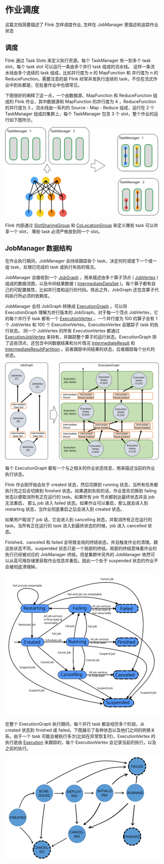 # 作业调度

这篇文档简要描述了 Flink 怎样调度作业, 怎样在 JobManager 里描述和追踪作业状态

## 调度

Flink 通过 Task Slots 来定义执行资源。每个 TaskManager 有一到多个 task slot，每个 task slot 可以运行一条由多个并行 task
组成的流水线。 这样一条流水线由多个连续的 task 组成，比如并行度为 n 的 MapFunction 和 并行度为 n 的 ReduceFunction。需要注意的是
Flink 经常并发执行连续的 task，不仅在流式作业中到处都是，在批量作业中也很常见。

下图很好的阐释了这一点，一个由数据源、MapFunction 和 ReduceFunction 组成的 Flink 作业，其中数据源和 MapFunction 的并行度为
4 ，ReduceFunction 的并行度为 3 。流水线由一系列的 Source - Map - Reduce 组成，运行在 2 个 TaskManager 组成的集群上，每个
TaskManager 包含 3 个 slot，整个作业的运行如下图所示。

![](images/slots.svg)

Flink 内部通过 [SlotSharingGroup]() 和 [CoLocationGroup]() 来定义哪些 task 可以共享一个 slot， 哪些 task 必须严格放到同一个
slot。

## JobManager 数据结构

在作业执行期间，JobManager 会持续跟踪各个 task，决定何时调度下一个或一组 task，处理已完成的 task 或执行失败的情况。

JobManager 会接收到一个 [JobGraph]() ，用来描述由多个算子顶点 ( [JobVertex]() ) 组成的数据流图，以及中间结果数据 (
[IntermediateDataSet]() )。每个算子都有自己的可配置属性，比如并行度和运行的代码。除此之外，JobGraph 还包含算子代码执行所必须的依赖库。

JobManager 会将 JobGraph 转换成 [ExecutionGraph]() 。可以将 ExecutionGraph 理解为并行版本的 JobGraph，对于每一个顶点
JobVertex，它的每个并行子 task 都有一个 [ExecutionVertex]() 。一个并行度为 100 的算子会有 1 个 JobVertex 和 100 个
ExecutionVertex。ExecutionVertex 会跟踪子 task 的执行状态。 同一个 JobVertex 的所有 ExecutionVertex 都通过
[ExecutionJobVertex]() 来持有，并跟踪整个算子的运行状态。ExecutionGraph 除了这些顶点，还包含中间数据结果和分片情况
[IntermediateResult]() 和 [IntermediateResultPartition]() 。前者跟踪中间结果的状态，后者跟踪每个分片的状态。

![](images/job_and_execution_graph.svg)

每个 ExecutionGraph 都有一个与之相关的作业状态信息，用来描述当前的作业执行状态。

Flink 作业刚开始会处于 created 状态，然后切换到 running 状态，当所有任务都执行完之后会切换到 finished 状态。如果遇到失败的话，作业首先切换到
failing 状态以便取消所有正在运行的 task。如果所有 job 节点都到达最终状态并且 job 无法重启， 那么 job 进入 failed
状态。如果作业可以重启，那么就会进入到 restarting 状态，当作业彻底重启之后会进入到 created 状态。

如果用户取消了 job 话，它会进入到 cancelling 状态，并取消所有正在运行的 task。当所有正在运行的 task 进入到最终状态的时候，job
进入 cancelled 状态。

Finished、canceled 和 failed 会导致全局的终结状态，并且触发作业的清理。跟这些状态不同，suspended
状态只是一个局部的终结。局部的终结意味着作业的执行已经被对应的 JobManager 终结，但是集群中另外的 JobManager
依然可以从高可用存储里获取作业信息并重启。因此一个处于 suspended 状态的作业不会被彻底清理掉。

![](images/job_status.svg)

在整个 ExecutionGraph 执行期间，每个并行 task 都会经历多个阶段，从 created 状态到 finished 或
failed。下图展示了各种状态以及他们之间的转换关系。由于一个 task 可能会被执行多次(比如在异常恢复时)，ExecutionVertex 的执行是由
[Execution]() 来跟踪的，每个 ExecutionVertex 会记录当前的执行，以及之前的执行。

![](images/state_machine.svg)

